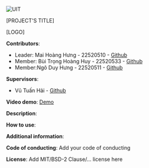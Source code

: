 ![UIT](https://img.shields.io/badge/from-UIT%20VNUHCM-blue?style=for-the-badge&link=https%3A%2F%2Fwww.uit.edu.vn%2F)

[PROJECT'S TITLE]

[LOGO]


**Contributors**:

- Leader: Mai Hoàng Hưng - 22520510 - [Github](https://github.com/HungMaiHoang)
- Member: Bùi Trọng Hoàng Huy - 22520533 - [Github](https://github.com/BuiTrongHoangHuy)
- Member:Ngô Duy Hưng - 22520511 - [Github](https://github.com/NgoDuyHung2305)

**Supervisors**:

- Vũ Tuấn Hải - [Github](https://github.com/vutuanhai237)

**Video demo**: [Demo](https://www.youtube.com/)

**Description**: 

**How to use**:

**Additional information**: 

**Code of conducting**: Add your code of conducting

**License**: Add MIT/BSD-2 Clause/... license here
